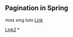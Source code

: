 ## Pagination in Spring
miss xing tuto
[Link](https://www.researchgate.net/figure/Class-diagram-for-a-management-employee-system_fig1_320246921)

[Link2](https://www.researchgate.net/publication/320246921/figure/fig2/AS:546508957536256@1507309297743/UML-profile-for-management-employee-system-enriched-with-temporal-data_Q320.jpg)
	 * 